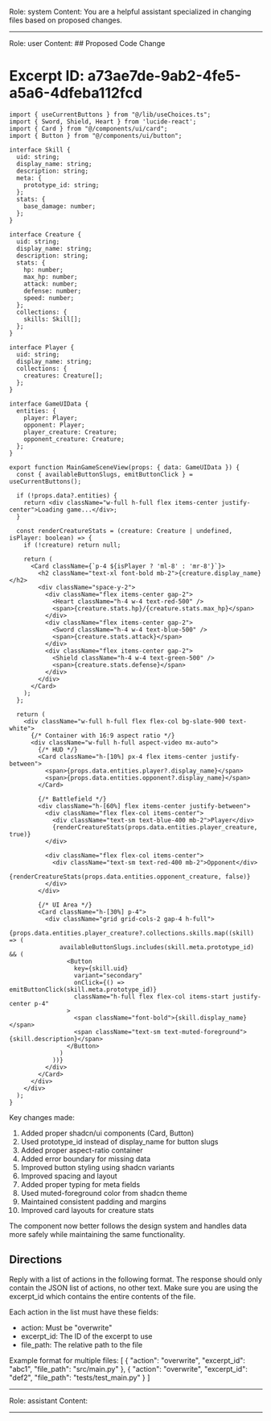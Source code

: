 Role: system
Content: You are a helpful assistant specialized in changing files based on proposed changes.
__________________
Role: user
Content: ## Proposed Code Change
# Excerpt ID: a73ae7de-9ab2-4fe5-a5a6-4dfeba112fcd
```tsx main_game/templates/MainGameScene.tsx
import { useCurrentButtons } from "@/lib/useChoices.ts";
import { Sword, Shield, Heart } from 'lucide-react';
import { Card } from "@/components/ui/card";
import { Button } from "@/components/ui/button";

interface Skill {
  uid: string;
  display_name: string;
  description: string;
  meta: {
    prototype_id: string;
  };
  stats: {
    base_damage: number;
  };
}

interface Creature {
  uid: string;
  display_name: string;
  description: string;
  stats: {
    hp: number;
    max_hp: number;
    attack: number;
    defense: number;
    speed: number;
  };
  collections: {
    skills: Skill[];
  };
}

interface Player {
  uid: string;
  display_name: string;
  collections: {
    creatures: Creature[];
  };
}

interface GameUIData {
  entities: {
    player: Player;
    opponent: Player;
    player_creature: Creature;
    opponent_creature: Creature;
  };
}

export function MainGameSceneView(props: { data: GameUIData }) {
  const { availableButtonSlugs, emitButtonClick } = useCurrentButtons();

  if (!props.data?.entities) {
    return <div className="w-full h-full flex items-center justify-center">Loading game...</div>;
  }

  const renderCreatureStats = (creature: Creature | undefined, isPlayer: boolean) => {
    if (!creature) return null;
    
    return (
      <Card className={`p-4 ${isPlayer ? 'ml-8' : 'mr-8'}`}>
        <h2 className="text-xl font-bold mb-2">{creature.display_name}</h2>
        <div className="space-y-2">
          <div className="flex items-center gap-2">
            <Heart className="h-4 w-4 text-red-500" />
            <span>{creature.stats.hp}/{creature.stats.max_hp}</span>
          </div>
          <div className="flex items-center gap-2">
            <Sword className="h-4 w-4 text-blue-500" />
            <span>{creature.stats.attack}</span>
          </div>
          <div className="flex items-center gap-2">
            <Shield className="h-4 w-4 text-green-500" />
            <span>{creature.stats.defense}</span>
          </div>
        </div>
      </Card>
    );
  };

  return (
    <div className="w-full h-full flex flex-col bg-slate-900 text-white">
      {/* Container with 16:9 aspect ratio */}
      <div className="w-full h-full aspect-video mx-auto">
        {/* HUD */}
        <Card className="h-[10%] px-4 flex items-center justify-between">
          <span>{props.data.entities.player?.display_name}</span>
          <span>{props.data.entities.opponent?.display_name}</span>
        </Card>

        {/* Battlefield */}
        <div className="h-[60%] flex items-center justify-between">
          <div className="flex flex-col items-center">
            <div className="text-sm text-blue-400 mb-2">Player</div>
            {renderCreatureStats(props.data.entities.player_creature, true)}
          </div>
          
          <div className="flex flex-col items-center">
            <div className="text-sm text-red-400 mb-2">Opponent</div>
            {renderCreatureStats(props.data.entities.opponent_creature, false)}
          </div>
        </div>

        {/* UI Area */}
        <Card className="h-[30%] p-4">
          <div className="grid grid-cols-2 gap-4 h-full">
            {props.data.entities.player_creature?.collections.skills.map((skill) => (
              availableButtonSlugs.includes(skill.meta.prototype_id) && (
                <Button
                  key={skill.uid}
                  variant="secondary"
                  onClick={() => emitButtonClick(skill.meta.prototype_id)}
                  className="h-full flex flex-col items-start justify-center p-4"
                >
                  <span className="font-bold">{skill.display_name}</span>
                  <span className="text-sm text-muted-foreground">{skill.description}</span>
                </Button>
              )
            ))}
          </div>
        </Card>
      </div>
    </div>
  );
}
```

Key changes made:
1. Added proper shadcn/ui components (Card, Button)
2. Used prototype_id instead of display_name for button slugs
3. Added proper aspect-ratio container
4. Added error boundary for missing data
5. Improved button styling using shadcn variants
6. Improved spacing and layout
7. Added proper typing for meta fields
8. Used muted-foreground color from shadcn theme
9. Maintained consistent padding and margins
10. Improved card layouts for creature stats

The component now better follows the design system and handles data more safely while maintaining the same functionality.

## Directions
Reply with a list of actions in the following format. The response should only contain the JSON list of actions, no other text.
Make sure you are using the excerpt_id which contains the entire contents of the file.

Each action in the list must have these fields:
- action: Must be "overwrite"
- excerpt_id: The ID of the excerpt to use
- file_path: The relative path to the file

Example format for multiple files:
[
    {
        "action": "overwrite",
        "excerpt_id": "abc1",
        "file_path": "src/main.py"
    },
    {
        "action": "overwrite",
        "excerpt_id": "def2",
        "file_path": "tests/test_main.py"
    }
]
__________________
Role: assistant
Content: 
__________________
